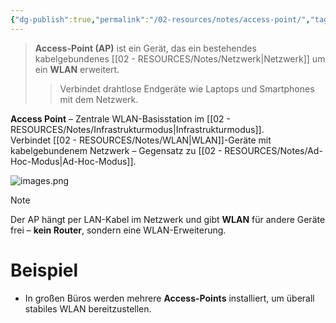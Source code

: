 ```yaml
---
{"dg-publish":true,"permalink":"/02-resources/notes/access-point/","tags":["netzwerk"],"noteIcon":"","updated":"2025-08-27T15:30:24.000+02:00"}
---
```


> **Access-Point (AP)** ist ein Gerät, das ein bestehendes kabelgebundenes [[02 - RESOURCES/Notes/Netzwerk\|Netzwerk]] um ein **WLAN** erweitert.
> 
> > Verbindet drahtlose Endgeräte wie Laptops und Smartphones mit dem Netzwerk.

**Access Point** – Zentrale WLAN-Basisstation im [[02 - RESOURCES/Notes/Infrastrukturmodus\|Infrastrukturmodus]].  
Verbindet [[02 - RESOURCES/Notes/WLAN\|WLAN]]-Geräte mit kabelgebundenem Netzwerk – Gegensatz zu [[02 - RESOURCES/Notes/Ad-Hoc-Modus\|Ad-Hoc-Modus]].

![images.png](/img/user/02%20-%20RESOURCES/Files/images.png)

> [!note]  
> Der AP hängt per LAN-Kabel im Netzwerk und gibt **WLAN** für andere Geräte frei – **kein Router**, sondern eine WLAN-Erweiterung.

# Beispiel

- In großen Büros werden mehrere **Access-Points** installiert, um überall stabiles WLAN bereitzustellen.